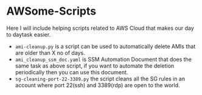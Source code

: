 # AWSome-Scripts

Here I will include helping scripts related to AWS Cloud that makes our day to daytask easier.

- `ami-cleanup.py` is a script can be used to automatically delete AMIs that are older than X no of days.
- `ami_cleanup_ssm_doc.yaml` is SSM Automation Document that does the same task as above script, if you want to automate the deletion periodically then you can use this document.
- `sg-cleaning-port-22-3389.py` the script cleans all the SG rules in an account where port 22(ssh) and 3389(rdp) are open to the world.
